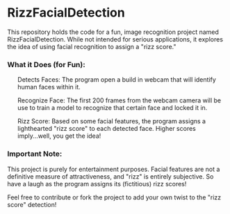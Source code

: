 <h1>RizzFacialDetection</h1>
<p>This repository holds the code for a fun, image recognition project named RizzFacialDetection. While not intended for serious applications, it explores the idea of using facial recognition to assign a "rizz score."</p>
<h3>What it Does (for Fun):</h3>
<ol>Detects Faces: The program open a build in webcam that will identify human faces within it.</ol>
<ol>Recognize Face: The first 200 frames from the webcam camera will be use to train a model to recognize that certain face and locked it in.</ol>
<ol>Rizz Score: Based on some facial features, the program assigns a lighthearted "rizz score" to each detected face. Higher scores imply...well, you get the idea!</ol>
<h3>Important Note:</h3>
<p>This project is purely for entertainment purposes. Facial features are not a definitive measure of attractiveness, and "rizz" is entirely subjective. So have a laugh as the program assigns its (fictitious) rizz scores!</p>

<p>Feel free to contribute or fork the project to add your own twist to the "rizz score" detection!</p>
